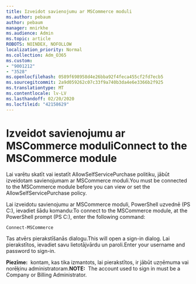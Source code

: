 ```yaml
---
title: Izveidot savienojumu ar MSCommerce moduli
ms.author: pebaum
author: pebaum
manager: mnirkhe
ms.audience: Admin
ms.topic: article
ROBOTS: NOINDEX, NOFOLLOW
localization_priority: Normal
ms.collection: Adm_O365
ms.custom:
- "9001212"
- "3528"
ms.openlocfilehash: 0589f698958d4e26bba92f4feca455cf2fd7ecb5
ms.sourcegitcommit: 2a9d059262c07c33f9a740b3da4e6e3366b2f925
ms.translationtype: MT
ms.contentlocale: lv-LV
ms.lasthandoff: 02/20/2020
ms.locfileid: "42158629"
---
```

# <a name="connect-to-the-mscommerce-module"></a><span data-ttu-id="10a3c-102">Izveidot savienojumu ar MSCommerce moduli</span><span class="sxs-lookup"><span data-stu-id="10a3c-102">Connect to the MSCommerce module</span></span>

<span data-ttu-id="10a3c-103">Lai varētu skatīt vai iestatīt AllowSelfServicePurchase politiku, jābūt izveidotam savienojumam ar MSCommerce moduli.</span><span class="sxs-lookup"><span data-stu-id="10a3c-103">You must be connected to the MSCommerce module before you can view or set the AllowSelfServicePurchase policy.</span></span>  

<span data-ttu-id="10a3c-104">Lai izveidotu savienojumu ar MSCommerce moduli, PowerShell uzvednē (PS C:\), ievadiet šādu komandu:</span><span class="sxs-lookup"><span data-stu-id="10a3c-104">To connect to the MSCommerce module, at the PowerShell prompt (PS C:\), enter the following command:</span></span>

`Connect-MSCommerce`

<span data-ttu-id="10a3c-105">Tas atvērs pierakstīšanās dialogu.</span><span class="sxs-lookup"><span data-stu-id="10a3c-105">This will open a sign-in dialog.</span></span> <span data-ttu-id="10a3c-106">Lai pierakstītos, ievadiet savu lietotājvārdu un paroli.</span><span class="sxs-lookup"><span data-stu-id="10a3c-106">Enter your username and password to sign-in.</span></span>

<span data-ttu-id="10a3c-107">**Piezīme:**&nbsp;&nbsp;kontam, kas tika izmantots, lai pierakstītos, ir jābūt uzņēmuma vai norēķinu administratoram.</span><span class="sxs-lookup"><span data-stu-id="10a3c-107">**NOTE:**&nbsp;&nbsp;The account used to sign in must be a Company or Billing Administrator.</span></span>
